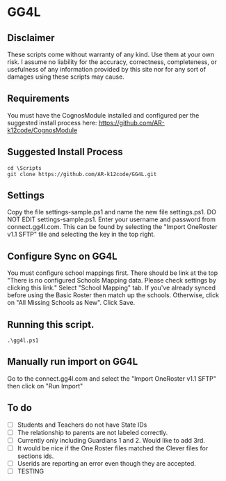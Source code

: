 # GG4L

## Disclaimer
These scripts come without warranty of any kind. Use them at your own risk. I assume no liability for the accuracy, correctness, completeness, or usefulness of any information provided by this site nor for any sort of damages using these scripts may cause.

## Requirements
You must have the CognosModule installed and configured per the suggested install process here:
https://github.com/AR-k12code/CognosModule

## Suggested Install Process
````
cd \Scripts
git clone https://github.com/AR-k12code/GG4L.git
````

## Settings
Copy the file settings-sample.ps1 and name the new file settings.ps1. DO NOT EDIT settings-sample.ps1. Enter your username and password from connect.gg4l.com.  This can be found by selecting the "Import OneRoster v1.1 SFTP" tile and selecting the key in the top right.

## Configure Sync on GG4L
You must configure school mappings first. There should be link at the top "There is no configured Schools Mapping data. Please check settings by clicking this link."
Select "School Mapping" tab.  If you've already synced before using the Basic Roster then match up the schools. Otherwise, click on "All Missing Schools as New". Click Save.

## Running this script.
````
.\gg4l.ps1
````

## Manually run import on GG4L
Go to the connect.gg4l.com and select the "Import OneRoster v1.1 SFTP" then click on "Run Import"

## To do
- [ ] Students and Teachers do not have State IDs
- [ ] The relationship to parents are not labeled correctly.
- [ ] Currently only including Guardians 1 and 2. Would like to add 3rd.
- [ ] It would be nice if the One Roster files matched the Clever files for sections ids.
- [ ] Userids are reporting an error even though they are accepted.
- [ ] TESTING